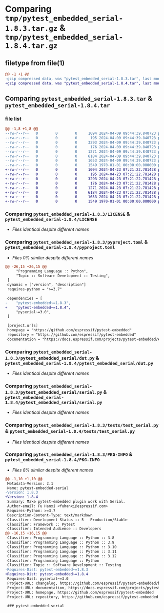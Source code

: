 # Comparing `tmp/pytest_embedded_serial-1.8.3.tar.gz` & `tmp/pytest_embedded_serial-1.8.4.tar.gz`

## filetype from file(1)

```diff
@@ -1 +1 @@
-gzip compressed data, was "pytest_embedded_serial-1.8.3.tar", last modified: Fri Jan  1 00:00:00 2016, max compression
+gzip compressed data, was "pytest_embedded_serial-1.8.4.tar", last modified: Fri Jan  1 00:00:00 2016, max compression
```

## Comparing `pytest_embedded_serial-1.8.3.tar` & `pytest_embedded_serial-1.8.4.tar`

### file list

```diff
@@ -1,8 +1,8 @@
--rw-r--r--   0        0        0     1094 2024-04-09 09:44:39.840723 pytest_embedded_serial-1.8.3/LICENSE
--rw-r--r--   0        0        0      195 2024-04-09 09:44:39.840723 pytest_embedded_serial-1.8.3/README.md
--rw-r--r--   0        0        0     3293 2024-04-09 09:44:39.840723 pytest_embedded_serial-1.8.3/pyproject.toml
--rw-r--r--   0        0        0      176 2024-04-09 09:44:39.840723 pytest_embedded_serial-1.8.3/pytest_embedded_serial/__init__.py
--rw-r--r--   0        0        0     1271 2024-04-09 09:44:39.840723 pytest_embedded_serial-1.8.3/pytest_embedded_serial/dut.py
--rw-r--r--   0        0        0     6184 2024-04-09 09:44:39.840723 pytest_embedded_serial-1.8.3/pytest_embedded_serial/serial.py
--rw-r--r--   0        0        0     1653 2024-04-09 09:44:39.840723 pytest_embedded_serial-1.8.3/tests/test_serial.py
--rw-r--r--   0        0        0     1549 1970-01-01 00:00:00.000000 pytest_embedded_serial-1.8.3/PKG-INFO
+-rw-r--r--   0        0        0     1094 2024-04-23 07:21:22.781428 pytest_embedded_serial-1.8.4/LICENSE
+-rw-r--r--   0        0        0      195 2024-04-23 07:21:22.781428 pytest_embedded_serial-1.8.4/README.md
+-rw-r--r--   0        0        0     3293 2024-04-23 07:21:22.781428 pytest_embedded_serial-1.8.4/pyproject.toml
+-rw-r--r--   0        0        0      176 2024-04-23 07:21:22.781428 pytest_embedded_serial-1.8.4/pytest_embedded_serial/__init__.py
+-rw-r--r--   0        0        0     1271 2024-04-23 07:21:22.781428 pytest_embedded_serial-1.8.4/pytest_embedded_serial/dut.py
+-rw-r--r--   0        0        0     6184 2024-04-23 07:21:22.781428 pytest_embedded_serial-1.8.4/pytest_embedded_serial/serial.py
+-rw-r--r--   0        0        0     1653 2024-04-23 07:21:22.781428 pytest_embedded_serial-1.8.4/tests/test_serial.py
+-rw-r--r--   0        0        0     1549 1970-01-01 00:00:00.000000 pytest_embedded_serial-1.8.4/PKG-INFO
```

### Comparing `pytest_embedded_serial-1.8.3/LICENSE` & `pytest_embedded_serial-1.8.4/LICENSE`

 * *Files identical despite different names*

### Comparing `pytest_embedded_serial-1.8.3/pyproject.toml` & `pytest_embedded_serial-1.8.4/pyproject.toml`

 * *Files 0% similar despite different names*

```diff
@@ -26,15 +26,15 @@
     "Programming Language :: Python",
     "Topic :: Software Development :: Testing",
 ]
 dynamic = ["version", "description"]
 requires-python = ">=3.7"
 
 dependencies = [
-    "pytest-embedded~=1.8.3",
+    "pytest-embedded~=1.8.4",
     "pyserial~=3.0",
 ]
 
 [project.urls]
 homepage = "https://github.com/espressif/pytest-embedded"
 repository = "https://github.com/espressif/pytest-embedded"
 documentation = "https://docs.espressif.com/projects/pytest-embedded/en/latest/"
```

### Comparing `pytest_embedded_serial-1.8.3/pytest_embedded_serial/dut.py` & `pytest_embedded_serial-1.8.4/pytest_embedded_serial/dut.py`

 * *Files identical despite different names*

### Comparing `pytest_embedded_serial-1.8.3/pytest_embedded_serial/serial.py` & `pytest_embedded_serial-1.8.4/pytest_embedded_serial/serial.py`

 * *Files identical despite different names*

### Comparing `pytest_embedded_serial-1.8.3/tests/test_serial.py` & `pytest_embedded_serial-1.8.4/tests/test_serial.py`

 * *Files identical despite different names*

### Comparing `pytest_embedded_serial-1.8.3/PKG-INFO` & `pytest_embedded_serial-1.8.4/PKG-INFO`

 * *Files 8% similar despite different names*

```diff
@@ -1,10 +1,10 @@
 Metadata-Version: 2.1
 Name: pytest-embedded-serial
-Version: 1.8.3
+Version: 1.8.4
 Summary: Make pytest-embedded plugin work with Serial.
 Author-email: Fu Hanxi <fuhanxi@espressif.com>
 Requires-Python: >=3.7
 Description-Content-Type: text/markdown
 Classifier: Development Status :: 5 - Production/Stable
 Classifier: Framework :: Pytest
 Classifier: Intended Audience :: Developers
@@ -16,15 +16,15 @@
 Classifier: Programming Language :: Python :: 3.8
 Classifier: Programming Language :: Python :: 3.9
 Classifier: Programming Language :: Python :: 3.10
 Classifier: Programming Language :: Python :: 3.11
 Classifier: Programming Language :: Python :: 3.12
 Classifier: Programming Language :: Python
 Classifier: Topic :: Software Development :: Testing
-Requires-Dist: pytest-embedded~=1.8.3
+Requires-Dist: pytest-embedded~=1.8.4
 Requires-Dist: pyserial~=3.0
 Project-URL: changelog, https://github.com/espressif/pytest-embedded/blob/main/CHANGELOG.md
 Project-URL: documentation, https://docs.espressif.com/projects/pytest-embedded/en/latest/
 Project-URL: homepage, https://github.com/espressif/pytest-embedded
 Project-URL: repository, https://github.com/espressif/pytest-embedded
 
 ### pytest-embedded-serial
```


